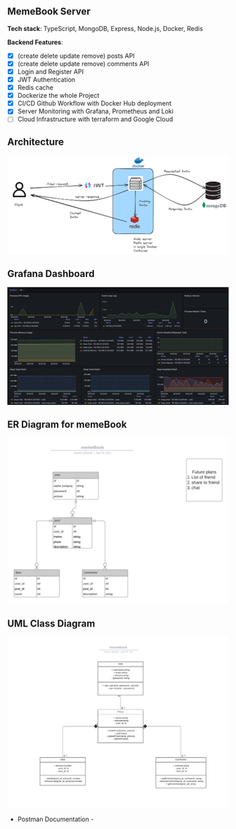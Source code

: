 ## MemeBook Server

**Tech stack**: TypeScript, MongoDB, Express, Node.js, Docker, Redis

**Backend Features**:

- [x] (create delete update remove) posts API
- [x] (create delete update remove) comments API
- [x] Login and Register API
- [x] JWT Authentication
- [x] Redis cache
- [x] Dockerize the whole Project
- [x] CI/CD Github Workflow with Docker Hub deployment
- [x] Server Monitoring with Grafana, Prometheus and Loki
- [ ] Cloud Infrastructure with terraform and Google Cloud

## Architecture

![ERD](./diagrams/arc-memebook-2.png)

## Grafana Dashboard

![ERD](./graphana-gif/Graphana_memebook-2.gif)

## ER Diagram for memeBook

![ERD](./diagrams/memeBook.png)

## UML Class Diagram

![UML](./diagrams/UMLClass_diagram_memeBook.png)

- Postman Documentation -
